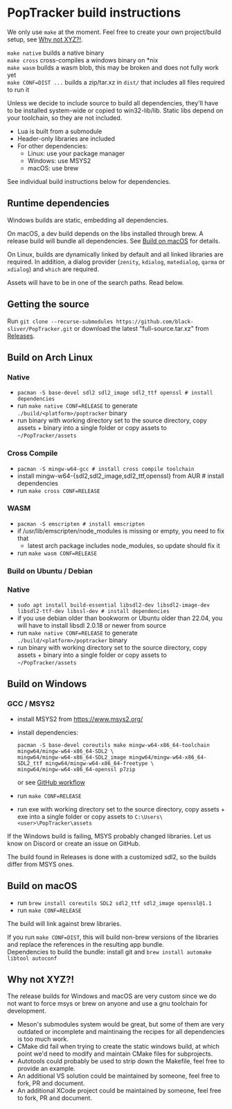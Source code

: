 # PopTracker build instructions

We only use `make` at the moment. Feel free to create your own project/build setup, see [Why not XYZ?!](#why-not-xyz).

`make native` builds a native binary\
`make cross` cross-compiles a windows binary on *nix\
`make wasm` builds a wasm blob, this may be broken and does not fully work yet\
`make CONF=DIST ...` builds a zip/tar.xz in `dist/` that includes all files required to run it

Unless we decide to include source to build all dependencies, they'll have to be installed system-wide or copied to
win32-lib/lib. Static libs depend on your toolchain, so they are not included.

- Lua is built from a submodule
- Header-only libraries are included
- For other dependencies:
    - Linux: use your package manager
    - Windows: use MSYS2
    - macOS: use brew

See individual build instructions below for dependencies.

## Runtime dependencies

Windows builds are static, embedding all dependencies.

On macOS, a dev build depends on the libs installed through brew. A release build will bundle all dependencies.
See [Build on macOS](#build-on-macos) for details.

On Linux, builds are dynamically linked by default and all linked libraries are required.
In addition, a dialog provider (`zenity`, `kdialog`, `matedialog`, `qarma` or `xdialog`) and `which` are required.

Assets will have to be in one of the search paths. Read below.

## Getting the source

Run `git clone --recurse-submodules https://github.com/black-sliver/PopTracker.git`
or download the latest "full-source.tar.xz" from [Releases](https://github.com/black-sliver/PopTracker/releases).

## Build on Arch Linux

### Native
- `pacman -S base-devel sdl2 sdl2_image sdl2_ttf openssl # install dependencies`
- run `make native CONF=RELEASE` to generate `./build/<platform>/poptracker` binary
- run binary with working directory set to the source directory, copy assets + binary into a single folder
  or copy assets to `~/PopTracker/assets`

### Cross Compile
- `pacman -S mingw-w64-gcc # install cross compile toolchain`
- install mingw-w64-{sdl2,sdl2_image,sdl2_ttf,openssl} from AUR # install dependencies
- run `make cross CONF=RELEASE`

### WASM
- `pacman -S emscripten # install emscripten`
- if /usr/lib/emscripten/node_modules is missing or empty, you need to fix that
    - latest arch package includes node_modules, so update should fix it
- run `make wasm CONF=RELEASE`

### Build on Ubuntu / Debian

### Native
- `sudo apt install build-essential libsdl2-dev libsdl2-image-dev libsdl2-ttf-dev libssl-dev # install dependencies`
- if you use debian older than bookworm or Ubuntu older than 22.04,
  you will have to install libsdl 2.0.18 or newer from source
- run `make native CONF=RELEASE` to generate `./build/<platform>/poptracker` binary
- run binary with working directory set to the source directory, copy assets + binary into a single folder
  or copy assets to `~/PopTracker/assets`

## Build on Windows

### GCC / MSYS2
- install MSYS2 from https://www.msys2.org/
- install dependencies:

  ```
  pacman -S base-devel coreutils make mingw-w64-x86_64-toolchain mingw64/mingw-w64-x86_64-SDL2 \
  mingw64/mingw-w64-x86_64-SDL2_image mingw64/mingw-w64-x86_64-SDL2_ttf mingw64/mingw-w64-x86_64-freetype \
  mingw64/mingw-w64-x86_64-openssl p7zip
  ```

  or see [GitHub workflow](https://github.com/black-sliver/PopTracker/blob/master/.github/workflows/binaries.yaml)
- run `make CONF=RELEASE`
- run exe with working directory set to the source directory, copy assets + exe into a single folder
  or copy assets to `C:\Users\<user>\PopTracker\assets`

If the Windows build is failing, MSYS probably changed libraries. Let us know on Discord or create an issue on GitHub.

The build found in Releases is done with a customized sdl2, so the builds differ from MSYS ones.

## Build on macOS

- run `brew install coreutils SDL2 sdl2_ttf sdl2_image openssl@1.1`
- run `make CONF=RELEASE`

The build will link against brew libraries.

If you run `make CONF=DIST`, this will build non-brew versions of the libraries
and replace the references in the resulting app bundle.\
Dependencies to build the bundle: install git and `brew install automake libtool autoconf`

## Why not XYZ?!

The release builds for Windows and macOS are very custom since we do not want to force msys or brew on anyone and use a
gnu toolchain for development.

* Meson's submodules system would be great, but some of them are very outdated or incomplete and maintinaing the recipes
  for all dependencies is too much work.
* CMake did fail when trying to create the static windows build, at which point we'd need to modify and maintain CMake
  files for subprojects.
* Autotools could probably be used to strip down the Makefile, feel free to provide an example.
* An additional VS solution could be maintained by someone, feel free to fork, PR and document.
* An additional XCode project could be maintained by someone, feel free to fork, PR and document.
